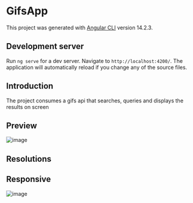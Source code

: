 # GifsApp

This project was generated with [Angular CLI](https://github.com/angular/angular-cli) version 14.2.3.

## Development server

Run `ng serve` for a dev server. Navigate to `http://localhost:4200/`. The application will automatically reload if you change any of the source files.

## Introduction
The project consumes a gifs api that searches, queries and displays the results on screen

## Preview
![image](https://github.com/Marlon-Quinde/Aplication-Angular-API-Giphy/assets/71990962/d46d32ff-d389-497e-8e12-b7b0f789a3bf)

## Resolutions
## Responsive
![image](https://github.com/Marlon-Quinde/Aplication-Angular-API-Giphy/assets/71990962/83881f1c-fb3f-4542-be0a-168b8070826b)


